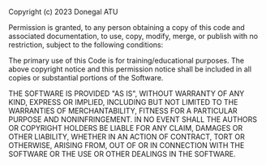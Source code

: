 Copyright (c) 2023 Donegal ATU 

Permission is granted, to any person obtaining a copy of this code and associated 
documentation, to use, copy, modify, merge, or publish with no restriction, 
subject to the following conditions:

The primary use of this Code is for training/educational purposes. The above 
copyright notice and this permission notice shall be included in all copies or 
substantial portions of the Software.


THE SOFTWARE IS PROVIDED "AS IS", WITHOUT WARRANTY OF ANY KIND, EXPRESS OR
IMPLIED, INCLUDING BUT NOT LIMITED TO THE WARRANTIES OF MERCHANTABILITY,
FITNESS FOR A PARTICULAR PURPOSE AND NONINFRINGEMENT. IN NO EVENT SHALL THE
AUTHORS OR COPYRIGHT HOLDERS BE LIABLE FOR ANY CLAIM, DAMAGES OR OTHER
LIABILITY, WHETHER IN AN ACTION OF CONTRACT, TORT OR OTHERWISE, ARISING FROM,
OUT OF OR IN CONNECTION WITH THE SOFTWARE OR THE USE OR OTHER DEALINGS IN
THE SOFTWARE.